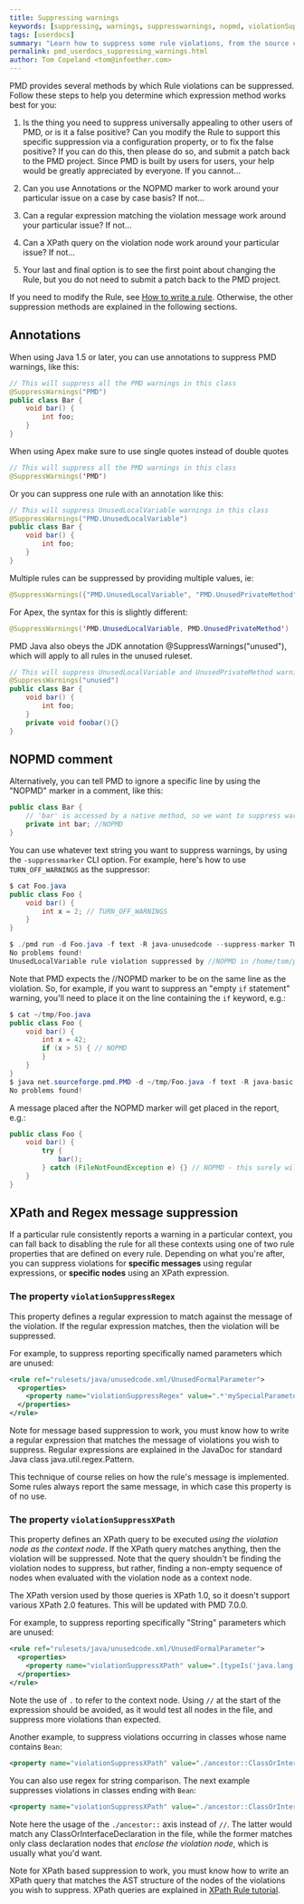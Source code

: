 ```yaml
---
title: Suppressing warnings
keywords: [suppressing, warnings, suppresswarnings, nopmd, violationSuppressXPath, violationSuppressRegex]
tags: [userdocs]
summary: "Learn how to suppress some rule violations, from the source code using annotations or comments, or globally from the ruleset"
permalink: pmd_userdocs_suppressing_warnings.html
author: Tom Copeland <tom@infoether.com>
---
```


PMD provides several methods by which Rule violations can be suppressed.
Follow these steps to help you determine which expression method works best
for you:

1.  Is the thing you need to suppress universally appealing to other
    users of PMD, or is it a false positive? Can you modify the Rule to
    support this specific suppression via a configuration property, or to
    fix the false positive?  If you can do this, then please do so, and
    submit a patch back to the PMD project.  Since PMD is built by users
    for users, your help would be greatly appreciated by everyone.  If you
    cannot...

2.  Can you use Annotations or the NOPMD marker to work around your
    particular issue on a case by case basis?  If not...

3.  Can a regular expression matching the violation message work
    around your particular issue?  If not...

4.  Can a XPath query on the violation node work around your particular
    issue? If not...

5.  Your last and final option is to see the first point about
    changing the Rule, but you do not need to submit a patch back to the
    PMD project.

If you need to modify the Rule, see [How to write a rule](pmd_userdocs_extending_writing_rules_intro.html).
Otherwise, the other suppression methods are explained in the following sections.

## Annotations

When using Java 1.5 or later, you can use annotations to suppress PMD warnings, like this:

```java
// This will suppress all the PMD warnings in this class
@SuppressWarnings("PMD")
public class Bar {
    void bar() {
        int foo;
    }
}
```

When using Apex make sure to use single quotes instead of double quotes

```java
// This will suppress all the PMD warnings in this class
@SuppressWarnings('PMD')
```


Or you can suppress one rule with an annotation like this:

```java
// This will suppress UnusedLocalVariable warnings in this class
@SuppressWarnings("PMD.UnusedLocalVariable")
public class Bar {
    void bar() {
        int foo;
    }
}
```

Multiple rules can be suppressed by providing multiple values, ie:

```java
@SuppressWarnings({"PMD.UnusedLocalVariable", "PMD.UnusedPrivateMethod"})
```

For Apex, the syntax for this is slightly different:

```java
@SuppressWarnings('PMD.UnusedLocalVariable, PMD.UnusedPrivateMethod')
```

PMD Java also obeys the JDK annotation @SuppressWarnings("unused"), which will apply to all rules in the unused ruleset.

```java
// This will suppress UnusedLocalVariable and UnusedPrivateMethod warnings in this class
@SuppressWarnings("unused")
public class Bar {
    void bar() {
        int foo;
    }
    private void foobar(){}
}
```

## NOPMD comment

Alternatively, you can tell PMD to ignore a specific line by using the "NOPMD" marker in a comment, like this:

```java
public class Bar {
    // 'bar' is accessed by a native method, so we want to suppress warnings for it
    private int bar; //NOPMD
}
```

You can use whatever text string you want to suppress warnings, by using the `-suppressmarker` CLI option.
For example, here's how to use `TURN_OFF_WARNINGS` as the suppressor:

```java
$ cat Foo.java
public class Foo {
    void bar() {
        int x = 2; // TURN_OFF_WARNINGS
    }
}

$ ./pmd run -d Foo.java -f text -R java-unusedcode --suppress-marker TURN_OFF_WARNINGS
No problems found!
UnusedLocalVariable rule violation suppressed by //NOPMD in /home/tom/pmd/pmd/bin/Foo.java
```
Note that PMD expects the //NOPMD marker to be on the same line as the violation. So, for
example, if you want to suppress an "empty `if` statement" warning, you'll need to place it on
the line containing the `if` keyword, e.g.:

```java
$ cat ~/tmp/Foo.java
public class Foo {
    void bar() {
        int x = 42;
        if (x > 5) { // NOPMD
        }
    }
}
$ java net.sourceforge.pmd.PMD -d ~/tmp/Foo.java -f text -R java-basic
No problems found!
```

A message placed after the NOPMD marker will get placed in the report, e.g.:

```java
public class Foo {
    void bar() {
        try {
            bar();
        } catch (FileNotFoundException e) {} // NOPMD - this surely will never happen
    }
}
```

## XPath and Regex message suppression

If a particular rule consistently reports a warning in a particular context, you can fall
back to disabling the rule for all these contexts using one of two rule properties
that are defined on every rule. Depending on what you're after, you can suppress
violations for **specific messages** using regular expressions, or **specific nodes**
using an XPath expression.


### The property `violationSuppressRegex`

This property defines a regular expression to match against the
message of the violation.  If the regular expression matches,
then the violation will be suppressed.

For example, to suppress reporting specifically named parameters which
are unused:

```xml
<rule ref="rulesets/java/unusedcode.xml/UnusedFormalParameter">
  <properties>
    <property name="violationSuppressRegex" value=".*'mySpecialParameterName'.*"/>
  </properties>
</rule>
```

Note for message based suppression to work, you must know how to write
a regular expression that matches the message of violations you wish to
suppress. Regular expressions are explained in the JavaDoc for standard
Java class java.util.regex.Pattern.

This technique of course relies on how the rule's message is implemented.
Some rules always report the same message, in which case this property is
of no use.

###  The property `violationSuppressXPath`

This property defines an XPath query to be executed *using the
violation node as the context node*.  If the XPath query matches anything,
then the violation will be suppressed. Note that the query shouldn't be finding
the violation nodes to suppress, but rather, finding a non-empty sequence of nodes
when evaluated with the violation node as a context node.

The XPath version used by those queries is XPath 1.0, so it doesn't support various XPath 2.0
features. This will be updated with PMD 7.0.0.

For example, to suppress reporting specifically "String" parameters which are unused:

```xml
<rule ref="rulesets/java/unusedcode.xml/UnusedFormalParameter">
  <properties>
    <property name="violationSuppressXPath" value=".[typeIs('java.lang.String')]"/>
  </properties>
</rule>
```

Note the use of `.` to refer to the context node. Using `//` at the start of the
expression should be avoided, as it would test all nodes in the file, and suppress
more violations than expected.

Another example, to suppress violations occurring in classes whose name contains `Bean`:
```xml
<property name="violationSuppressXPath" value="./ancestor::ClassOrInterfaceDeclaration[contains(@Image, 'Bean')]"/>
```

You can also use regex for string comparison. The next example suppresses violations in classes ending with `Bean`:
```xml
<property name="violationSuppressXPath" value="./ancestor::ClassOrInterfaceDeclaration[matches(@Image, '^.*Bean$')]"/>
```


Note here the usage of the `./ancestor::` axis instead of `//`. The latter would match
any ClassOrInterfaceDeclaration in the file, while the former matches only class
declaration nodes that *enclose the violation node*, which is usually what you'd want.

Note for XPath based suppression to work, you must know how to write
an XPath query that matches the AST structure of the nodes of the
violations you wish to suppress.  XPath queries are explained in
[XPath Rule tutorial](pmd_userdocs_extending_writing_xpath_rules.html).
